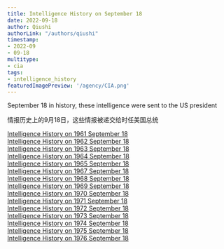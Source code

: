 ```yaml
---
title: Intelligence History on September 18
date: 2022-09-18
author: Qiushi 
authorLink: "/authors/qiushi"
timestamp: 
- 2022-09
- 09-18
multitype: 
- cia
tags: 
- intelligence_history
featuredImagePreview: '/agency/CIA.png'
---
```



September 18 in history, these intelligence were sent to the US president

情报历史上的9月18日，这些情报被递交给时任美国总统

<!--more-->







[Intelligence History on 1961 September 18](/dailybrief/1961-09-18)   
[Intelligence History on 1962 September 18](/dailybrief/1962-09-18)   
[Intelligence History on 1963 September 18](/dailybrief/1963-09-18)   
[Intelligence History on 1964 September 18](/dailybrief/1964-09-18)   
[Intelligence History on 1965 September 18](/dailybrief/1965-09-18)   
[Intelligence History on 1967 September 18](/dailybrief/1967-09-18)   
[Intelligence History on 1968 September 18](/dailybrief/1968-09-18)   
[Intelligence History on 1969 September 18](/dailybrief/1969-09-18)   
[Intelligence History on 1970 September 18](/dailybrief/1970-09-18)   
[Intelligence History on 1971 September 18](/dailybrief/1971-09-18)   
[Intelligence History on 1972 September 18](/dailybrief/1972-09-18)   
[Intelligence History on 1973 September 18](/dailybrief/1973-09-18)   
[Intelligence History on 1974 September 18](/dailybrief/1974-09-18)   
[Intelligence History on 1975 September 18](/dailybrief/1975-09-18)   
[Intelligence History on 1976 September 18](/dailybrief/1976-09-18)   

